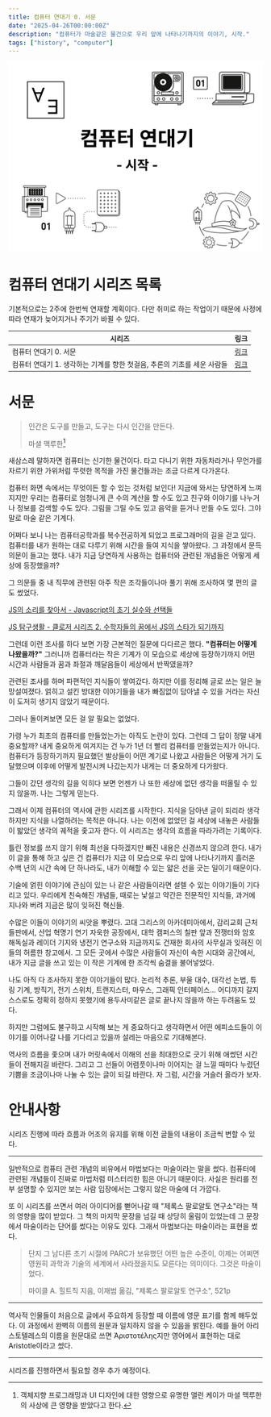 ```yaml
---
title: 컴퓨터 연대기 0. 서문
date: "2025-04-26T00:00:00Z"
description: "컴퓨터가 마술같은 물건으로 우리 앞에 나타나기까지의 이야기, 시작."
tags: ["history", "computer"]
---
```


![썸네일](./computer-history-0-thumbnail.png)

# 컴퓨터 연대기 시리즈 목록

기본적으로는 2주에 한번씩 연재할 계획이다. 다만 취미로 하는 작업이기 때문에 사정에 따라 연재가 늦어지거나 주기가 바뀔 수 있다.

| 시리즈 | 링크 |
| --- | --- |
| 컴퓨터 연대기 0. 서문 | [링크](/ko/posts/computer-history-from-scratch-0) |
| 컴퓨터 연대기 1. 생각하는 기계를 향한 첫걸음, 추론의 기초를 세운 사람들 | [링크](/ko/posts/computer-history-from-scratch-1) |

# 서문

> 인간은 도구를 만들고, 도구는 다시 인간을 만든다.
>
> 마셜 맥루한[^1]

새삼스레 말하자면 컴퓨터는 신기한 물건이다. 타고 다니기 위한 자동차라거나 무언가를 자르기 위한 가위처럼 뚜렷한 목적을 가진 물건들과는 조금 다르게 다가온다.

컴퓨터 화면 속에서는 무엇이든 할 수 있는 것처럼 보인다! 지금에 와서는 당연하게 느껴지지만 우리는 컴퓨터로 엄청나게 큰 수의 계산을 할 수도 있고 친구와 이야기를 나누거나 정보를 검색할 수도 있다. 그림을 그릴 수도 있고 음악을 듣거나 만들 수도 있다. 그야말로 마술 같은 기계다.

어쩌다 보니 나는 컴퓨터공학과를 복수전공하게 되었고 프로그래머의 길을 걷고 있다. 컴퓨터를 내가 원하는 대로 다루기 위해 시간을 들여 지식을 쌓아왔다. 그 과정에서 문득 의문이 들고는 했다. 내가 지금 당연하게 사용하는 컴퓨터와 관련된 개념들은 어떻게 세상에 등장했을까?

그 의문들 중 내 직무에 관련된 아주 작은 조각들이나마 풀기 위해 조사하여 몇 편의 글도 썼었다.

[JS의 소리를 찾아서 - Javascript의 초기 실수와 선택들](https://witch.work/ko/posts/javascript-history-initial-decisions)

[JS 탐구생활 - 클로저 시리즈 2. 수학자들의 꿈에서 JS의 스타가 되기까지](https://witch.work/ko/posts/javascript-closure-deep-dive-history)

그런데 이런 조사를 하다 보면 가장 근본적인 질문에 다다르곤 했다. **"컴퓨터는 어떻게 나왔을까?"** 그러니까 컴퓨터라는 작은 기계가 이 모습으로 세상에 등장하기까지 어떤 시간과 사람들과 꿈과 좌절과 깨달음들이 세상에서 반짝였을까?

관련된 조사를 하며 파편적인 지식들이 쌓여갔다. 하지만 이를 정리해 글로 쓰는 일은 늘 망설여졌다. 얽히고 설킨 방대한 이야기들을 내가 빠짐없이 담아낼 수 있을 거라는 자신이 도저히 생기지 않았기 때문이다.

그러나 돌이켜보면 모든 걸 알 필요는 없었다.

가령 누가 최초의 컴퓨터를 만들었는가는 아직도 논란이 있다. 그런데 그 답이 정말 내게 중요할까? 내게 중요하게 여겨지는 건 누가 1년 더 빨리 컴퓨터를 만들었는지가 아니다. 컴퓨터가 등장하기까지 필요했던 발상들이 어떤 계기로 나왔고 사람들은 어떻게 거기 도달했으며 이후에 어떻게 발전시켜 나갔는지가 내게는 더 중요하게 다가왔다.

그들이 갔던 생각의 길을 익히다 보면 언젠가 나 또한 세상에 없던 생각을 떠올릴 수 있지 않을까. 나는 그렇게 믿는다.

그래서 이제 컴퓨터의 역사에 관한 시리즈를 시작한다. 지식을 담아낸 글이 되리라 생각하지만 지식을 나열하려는 목적은 아니다. 나는 이전에 없었던 걸 세상에 내놓은 사람들이 밟았던 생각의 궤적을 좇고자 한다. 이 시리즈는 생각의 흐름을 따라가려는 기록이다.

틀린 정보를 쓰지 않기 위해 최선을 다하겠지만 빠진 내용은 신경쓰지 않으려 한다. 내가 이 글을 통해 하고 싶은 건 컴퓨터가 지금 이 모습으로 우리 앞에 나타나기까지 흘러온 수백 년의 시간 속에 단 하나라도, 내가 이해할 수 있는 얇은 선을 긋는 일이기 때문이다.

기술에 얽힌 이야기에 관심이 있는 나 같은 사람들이라면 설렐 수 있는 이야기들이 기다리고 있다. 우리에게 친숙해진 개념들, 때로는 낯설고 약간은 전문적인 지식들, 과거에 지나와 버려 지금은 많이 잊혀진 혁신들.

수많은 이들이 이야기의 씨앗을 뿌렸다. 고대 그리스의 아카데미아에서, 감리교회 근처 들판에서, 산업 혁명기 연기 자욱한 공장에서, 대학 캠퍼스의 칠판 앞과 전쟁터와 암호 해독실과 레이더 기지와 냉전기 연구소와 지금까지도 건재한 회사의 사무실과 잊혀진 이들의 허름한 창고에서. 그 모든 곳에서 수많은 사람들이 자신이 속한 시대와 공간에서, 내가 지금 글을 쓰고 있는 이 작은 기계에 한 조각씩 숨결을 불어넣었다.

나도 아직 다 조사하지 못한 이야기들이 많다. 논리적 추론, 부울 대수, 대각선 논법, 튜링 기계, 방직기, 전기 스위치, 트랜지스터, 마우스, 그래픽 인터페이스... 어디까지 갈지 스스로도 정확히 정하지 못했기에 용두사미같은 글로 끝나지 않을까 하는 두려움도 있다.

하지만 그럼에도 불구하고 시작해 보는 게 중요하다고 생각하면서 어떤 에피소드들이 이야기를 이어나갈 나를 기다리고 있을까 설레는 마음으로 기대해본다.

역사의 흐름을 좇으며 내가 머릿속에서 이해의 선을 최대한으로 긋기 위해 애썼던 시간들이 전해지길 바란다. 그리고 그 선들이 어렴풋이나마 이어지는 걸 느낄 때마다 누렸던 기쁨을 조금이나마 나눌 수 있는 글이 되길 바란다. 자 그럼, 시간을 거슬러 올라가 보자.

# 안내사항

시리즈 진행에 따라 흐름과 어조의 유지를 위해 이전 글들의 내용이 조금씩 변할 수 있다.

---

일반적으로 컴퓨터 관련 개념의 비유에서 마법보다는 마술이라는 말을 썼다. 컴퓨터에 관련된 개념들이 진짜로 마법처럼 미스터리한 힘은 아니기 때문이다. 사실은 원리를 전부 설명할 수 있지만 보는 사람 입장에서는 그렇지 않은 마술에 더 가깝다.

또 이 시리즈를 쓰면서 여러 아이디어를 뻗어나갈 때 "제록스 팔로알토 연구소"라는 책의 영향을 많이 받았다. 그 책의 마지막 문장을 넘길 때 상당히 울림이 있었는데 그 문장에서 마술이라는 단어를 썼다는 이유도 있다. 그래서 마법보다는 마술이라는 표현을 썼다.

> 단지 그 남다른 초기 시절에 PARC가 보유했던 어떤 높은 수준이, 이제는 어쩌면 영원히 과학과 기술의 세계에서 사라졌을지도 모른다는 의미이다. 그것은 마술이었다. 
>
> 마이클 A. 힐트직 지음, 이재범 옮김, "제록스 팔로알토 연구소", 521p

---

역사적 인물들이 처음으로 글에서 주요하게 등장할 때 이름에 영문 표기를 함께 해두었다. 이 과정에서 완벽히 이름의 원문과 일치하지 않을 수 있음을 밝힌다. 예를 들어 아리스토텔레스의 이름을 원문대로 쓰면 Ἀριστοτέλης지만 영어에서 표현하는 대로 Aristotle이라고 썼다.

---

시리즈를 진행하면서 필요할 경우 추가 예정이다.

[^1]: 객체지향 프로그래밍과 UI 디자인에 대한 영향으로 유명한 앨런 케이가 마셜 맥루한의 사상에 큰 영향을 받았다고 한다.